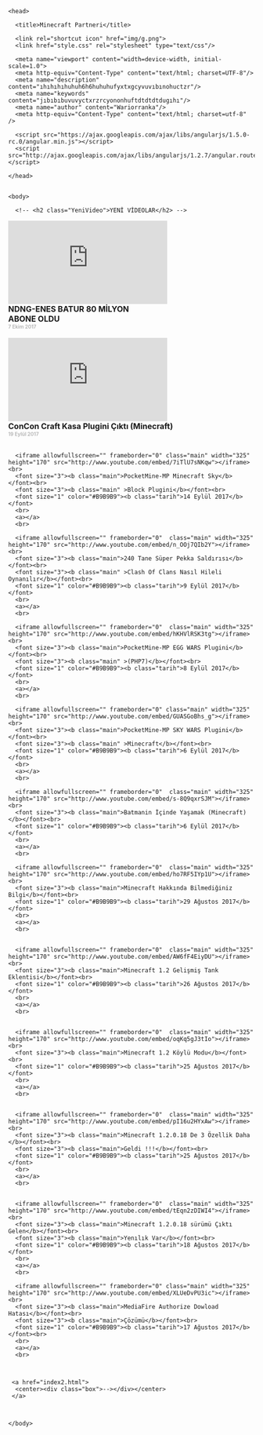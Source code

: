 <!DOCTYPE html>
  
<html lang="tr">

  
  <!--
  <link rel="shortcut icon" href="img/g.png">
	img düzelt
	
	Ok Butonu Değiştir
	
	-->
  
  
  
  
  
  
  
  
  
	<head>
	  
	  <title>Minecraft Partneri</title>
	  
	  <link rel="shortcut icon" href="img/g.png">
	  <link href="style.css" rel="stylesheet" type="text/css"/>
	 
	  <meta name="viewport" content="width=device-width, initial-scale=1.0">
	  <meta http-equiv="Content-Type" content="text/html; charset=UTF-8"/>
	  <meta name="description" content="ıhıhıhıhuhuh6h6huhuhufyxtxgcyvuvıbınohuctzr"/>
	  <meta name="keywords" content="jıbıbıbuvuvyctxrzrcyononhuftdtdtdtdugıhı"/>
	  <meta name="author" content="Wariorranka"/>
	  <meta http-equiv="Content-Type" content="text/html; charset=utf-8" />

	  <script src="https://ajax.googleapis.com/ajax/libs/angularjs/1.5.0-rc.0/angular.min.js"></script>
	  <script src="http://ajax.googleapis.com/ajax/libs/angularjs/1.2.7/angular.route.js"></script>
	  
	</head>
	
	
	<body>
  <style>
		img[src*="https://cloud.githubusercontent.com/assets/23024110/20663010/9968df22-b55e-11e6-941d-edbc894c2b78.png"] {
    display: none;}
  </style>
	
	  <!-- <h2 class="YeniVideo">YENİ VİDEOLAR</h2> -->
  
	  
	  
  <iframe allowfullscreen="" frameborder="0" class="main" width="325" height="170" src="http://www.youtube.com/embed/6HdHjwI6LVI"></iframe><br>
	  <font size="3"><b class="main">NDNG-ENES BATUR 80 MİLYON</b></font><br>
	  <font size="3"><b class="main" >ABONE OLDU</b></font><br>
	  <font size="1" color="#B9B9B9"><b class="tarih"> 7 Ekim 2017</b></font>
	  <br>
	  <a></a>                             
	  <br>
	  
  <iframe allowfullscreen="" frameborder="0" class="main" width="325" height="170" src="http://www.youtube.com/embed/8XgA95VV9Gc"></iframe><br>
	  <font size="3"><b class="main">ConCon Craft Kasa Plugini Çıktı </b></font>
	  <font size="3"><b class="main" >(Minecraft)</b></font><br>
	  <font size="1" color="#B9B9B9"><b class="tarih">19 Eylül 2017 </b></font>
	  <br>
	  <a></a>                             
	  <br>
	  
	  <iframe allowfullscreen="" frameborder="0" class="main" width="325" height="170" src="http://www.youtube.com/embed/7iTlU7sNKqw"></iframe><br>
	  <font size="3"><b class="main">PocketMine-MP Minecraft Sky</b></font><br>
	  <font size="3"><b class="main" >Block Plugini</b></font><br>
	  <font size="1" color="#B9B9B9"><b class="tarih">14 Eylül 2017</b></font>
	  <br>
	  <a></a>                             
	  <br>
	  
	  <iframe allowfullscreen="" frameborder="0"  class="main" width="325" height="170" src="http://www.youtube.com/embed/n_OOj7QIb2Y"></iframe><br>
	  <font size="3"><b class="main">240 Tane Süper Pekka Saldırısı</b></font><br>
	  <font size="3"><b class="main" >Clash Of Clans Nasıl Hileli Oynanılır</b></font><br>
	  <font size="1" color="#B9B9B9"><b class="tarih">9 Eylül 2017</b></font>
	  <br>
	  <a></a>                             
	  <br>
	  
	  <iframe allowfullscreen="" frameborder="0"  class="main" width="325" height="170" src="http://www.youtube.com/embed/hKHVlRSK3tg"></iframe><br>
	  <font size="3"><b class="main">PocketMine-MP EGG WARS Plugini</b></font><br>
	  <font size="3"><b class="main" >(PHP7)</b></font><br>
	  <font size="1" color="#B9B9B9"><b class="tarih">8 Eylül 2017</b></font>
      <br>
	  <a></a>                             
	  <br>
	  
	  <iframe allowfullscreen="" frameborder="0" class="main" width="325" height="170" src="http://www.youtube.com/embed/GUASGoBhs_g"></iframe><br>
	  <font size="3"><b class="main">PocketMine-MP SKY WARS Plugini</b></font><br>
	  <font size="3"><b class="main" >Minecraft</b></font><br>
	  <font size="1" color="#B9B9B9"><b class="tarih">6 Eylül 2017</b></font>
	  <br>
	  <a></a>                             
	  <br>
	  
	  <iframe allowfullscreen="" frameborder="0"  class="main" width="325" height="170" src="http://www.youtube.com/embed/s-8Q9qxrSJM"></iframe><br>
	  <font size="3"><b class="main">Batmanin İçinde Yaşamak (Minecraft)</b></font><br>
	  <font size="1" color="#B9B9B9"><b class="tarih">6 Eylül 2017</b></font>
	  <br>
	  <a></a>                             
	  <br>
	  
	  <iframe allowfullscreen="" frameborder="0"  class="main" width="325" height="170" src="http://www.youtube.com/embed/ho7RF5IYp1U"></iframe><br>
	  <font size="3"><b class="main">Minecraft Hakkında Bilmediğiniz Bilgi</b></font><br>
	  <font size="1" color="#B9B9B9"><b class="tarih">29 Ağustos 2017</b></font>
	  <br>
	  <a></a>                             
	  <br>
	  
		
	  <iframe allowfullscreen="" frameborder="0"  class="main" width="325" height="170" src="http://www.youtube.com/embed/AW6fF4EiyDU"></iframe><br>
	  <font size="3"><b class="main">Minecraft 1.2 Gelişmiş Tank Eklentisi</b></font><br>
	  <font size="1" color="#B9B9B9"><b class="tarih">26 Ağustos 2017</b></font>
	  <br>
	  <a></a>                             
	  <br>
		
	  
	  <iframe allowfullscreen="" frameborder="0"  class="main" width="325" height="170" src="http://www.youtube.com/embed/oqKq5gJ3tIo"></iframe><br>
	  <font size="3"><b class="main">Minecraft 1.2 Köylü Modu</b></font><br>
	  <font size="1" color="#B9B9B9"><b class="tarih">25 Ağustos 2017</b></font>
      <br>
	  <a></a>                             
	  <br>
		
	  
	  <iframe allowfullscreen="" frameborder="0"  class="main" width="325" height="170" src="http://www.youtube.com/embed/pI16u2HYxAw"></iframe><br>
	  <font size="3"><b class="main">Minecraft 1.2.0.18 De 3 Özellik Daha </b></font><br>
	  <font size="3"><b class="main">Geldi !!!</b></font><br>
	  <font size="1" color="#B9B9B9"><b class="tarih">25 Ağustos 2017</b></font>
	  <br>
	  <a></a>                             
	  <br>
		
	  
	  <iframe allowfullscreen="" frameborder="0"  class="main" width="325" height="170" src="http://www.youtube.com/embed/tEqn2zDIWI4"></iframe><br>
	  <font size="3"><b class="main">Minecraft 1.2.0.18 sürümü Çıktı Gelen</b></font><br>
	  <font size="3"><b class="main">Yenılık Var</b></font><br>
	  <font size="1" color="#B9B9B9"><b class="tarih">18 Ağustos 2017</b></font>
      <br>
	  <a></a>                             
	  <br>
	  
	  <iframe allowfullscreen="" frameborder="0" class="main" width="325" height="170" src="http://www.youtube.com/embed/XLUeDvPU3ic"></iframe><br>
	  <font size="3"><b class="main">MediaFire Authorize Dowload Hatası</b></font><br>
	  <font size="3"><b class="main">Çözümü</b></font><br>
	  <font size="1" color="#B9B9B9"><b class="tarih">17 Ağustos 2017</b></font><br>
	  <br>
	  <a></a>                             
	  <br>
		
		
		
	 <a href="index2.html">
	  <center><div class="box">--></div></center>
	 </a>
	 
	 
	 
	</body>
	
	
  </html>
  
